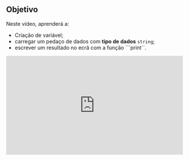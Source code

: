 ## Objetivo

Neste vídeo, aprenderá a:
* Criação de variável;
* carregar um pedaço de dados com **tipo de dados** ```string```;
* escrever um resultado no ecrã com a função ```print``.

  
<div class ="dodona-centered-group">
<iframe width="480" height="270" src="https://www.youtube.com/embed/-veXbMNLg8w?list=PL7qul8TV_7p5mZ_LFp_KHUVn1WglOU-is" title="Python in de Klas - Theorie - Variabele en Strings" frameborder="0" allow="accelerometer; autoplay; clipboard-write; encrypted-media; gyroscope; picture-in-picture; web-share" allowfullscreen></iframe>
</div>
